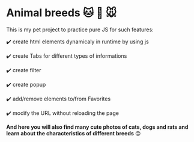# Animal breeds :cat: :dog: :mouse:

This is my pet project to practice pure JS for such features: 

:heavy_check_mark: create html elements dynamicaly in runtime by using js 

:heavy_check_mark: create Tabs for different types of informations 

:heavy_check_mark: create filter 

:heavy_check_mark: create popup 

:heavy_check_mark: add/remove elements to/from Favorites 

:heavy_check_mark: modify the URL without reloading the page 


**And here you will also find many cute photos of cats, dogs and rats and learn about the characteristics of different breeds** :relieved:


